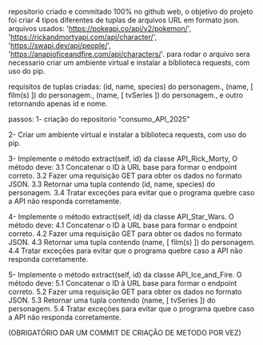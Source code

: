 repositorio criado e commitado 100% no github web, o objetivo do projeto foi criar 4 tipos diferentes de tuplas de arquivos URL em formato json.
arquivos usados: 'https://pokeapi.co/api/v2/pokemon/', 'https://rickandmortyapi.com/api/character/', 'https://swapi.dev/api/people/', 'https://anapioficeandfire.com/api/characters/'.
para rodar o arquivo sera necessario criar um ambiente virtual e instalar a biblioteca requests, com uso do pip.

requisitos de tuplas criadas: (id, name, species) do personagem., (name, [ film(s) ]) do personagem., (name, [ tvSeries ]) do personagem., e outro retornando apenas id e nome.

passos: 1- criação do repositorio "consumo_API_2025"

2- Criar um ambiente virtual e instalar a biblioteca requests, com uso do pip.

3-  Implemente o método extract(self, id) da classe API_Rick_Morty, O método deve:
 3.1 Concatenar o ID à URL base para formar o endpoint correto.
 3.2 Fazer uma requisição GET para obter os dados no formato JSON.
 3.3 Retornar uma tupla contendo (id, name, species) do personagem.
 3.4 Tratar exceções para evitar que o programa quebre caso a API não responda corretamente.
 
4- Implemente o método extract(self, id) da classe API_Star_Wars. O método deve:
 4.1 Concatenar o ID à URL base para formar o endpoint correto.
 4.2 Fazer uma requisição GET para obter os dados no formato JSON.
 4.3 Retornar uma tupla contendo (name, [ film(s) ]) do personagem.
 4.4 Tratar exceções para evitar que o programa quebre caso a API não responda corretamente.
 
5- Implemente o método extract(self, id) da classe API_Ice_and_Fire. O método deve:
 5.1 Concatenar o ID à URL base para formar o endpoint correto.
 5.2 Fazer uma requisição GET para obter os dados no formato JSON.
 5.3 Retornar uma tupla contendo (name, [ tvSeries ]) do personagem.
 5.4 Tratar exceções para evitar que o programa quebre caso a API não responda corretamente.

(OBRIGATÓRIO DAR UM COMMIT DE CRIAÇÃO DE METODO POR VEZ)
